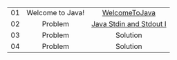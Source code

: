
||||
| :-: | :-: | :-: |
| 01 | Welcome to Java! |[WelcomeToJava](https://github.com/rsnirob/Programming-Language/blob/main/Java/HackerRank/Practice/WelcomeToJava) |
| 02 | Problem | [Java Stdin and Stdout I](https://github.com/rsnirob/Programming-Language/blob/main/Java/HackerRank/Practice/Java%20Stdin%20and%20Stdout%20I) |
| 03 | Problem | Solution |
| 04 | Problem | Solution |
